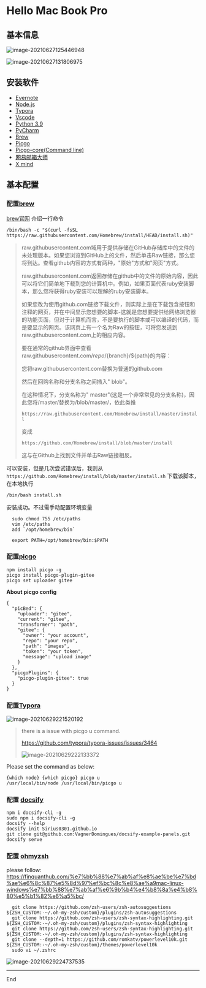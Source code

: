 # Hello Mac Book Pro

## 基本信息

<img src="https://gitee.com/sirius_wang_wf/typora/raw/master/images/image-20210627125446948.png" alt="image-20210627125446948"  />

![image-20210627131806975](https://gitee.com/sirius_wang_wf/typora/raw/master/images/image-20210627131806975.png)

## 安装软件

- [Evernote](https://www.yinxiang.com/download/)
- [Node.js](https://nodejs.org/en/download/)
- [Typora](https://typora.io/)
- [Vscode](https://code.visualstudio.com/)
- [Python 3.9](https://www.python.org/downloads/)
- [PyCharm](https://www.jetbrains.com/pycharm/download/#section=mac)
- [Brew](https://github.com/Homebrew/brew)
- [Picgo](https://picgo.github.io/PicGo-Doc/en/guide/#picgo-is-here)
- [Picgo-core(Command line)](https://picgo.github.io/PicGo-Core-Doc/zh/guide/)
- [网易邮箱大师](https://mail.163.com/dashi/)
- [X mind](https://www.xmind.net/)

## 基本配置

### 配置[brew](https://brew.sh)

[brew官网](https://brew.sh) 介绍一行命令

```shell
/bin/bash -c "$(curl -fsSL https://raw.githubusercontent.com/Homebrew/install/HEAD/install.sh)"
```

> raw.githubusercontent.com域用于提供存储在GitHub存储库中的文件的未处理版本。如果您浏览到GitHub上的文件，然后单击Raw链接，那么您将到达。查看github内容的方式有两种，"原始"方式和"网页"方式。
>
> raw.githubusercontent.com返回存储在github中的文件的原始内容，因此可以将它们简单地下载到您的计算机中。例如，如果页面代表ruby安装脚本，那么您将获得ruby安装可以理解的ruby安装脚本。
>
> 如果您改为使用github.com链接下载文件，则实际上是在下载包含按钮和注释的网页，并在中间显示您想要的脚本-这就是您想要提供给网络浏览器的功能页面，但对于计算机而言，不是要执行的脚本或可以编译的代码，而是要显示的网页。该网页上有一个名为Raw的按钮，可将您发送到raw.githubusercontent.com上的相应内容。
>
> 要在通常的github界面中查看raw.githubusercontent.com/${repo}/${branch}/${path}的内容：
>
> 您将raw.githubusercontent.com替换为普通的github.com
>
> 然后在回购名称和分支名称之间插入" blob"。
>
> 在这种情况下，分支名称为" master"(这是一个非常常见的分支名称)，因此您将/master/替换为/blob/master/，依此类推
>
> `https://raw.githubusercontent.com/Homebrew/install/master/install`
>
> 变成
>
> `https://github.com/Homebrew/install/blob/master/install`
>
> 这与在Github上找到文件并单击Raw链接相反。

可以安装，但是几次尝试错误后，我则从`https://github.com/Homebrew/install/blob/master/install.sh` 下载该脚本，在本地执行

```shell
/bin/bash install.sh
```

安装成功。不过需手动配置环境变量

```shell
  sudo chmod 755 /etc/paths
  vim /etc/paths
  add `/opt/homebrew/bin`
  
  export PATH=/opt/homebrew/bin:$PATH
```

### 配置[picgo](https://picgo.github.io/PicGo-Core-Doc/zh/guide/commands.html#use)

```shell
npm install picgo -g
picgo install picgo-plugin-gitee
picgo set uploader gitee
```

**About picgo config**

```shell
{
  "picBed": {
    "uploader": "gitee",
    "current": "gitee",
    "transformer": "path",
    "gitee": {
      "owner": "your account",
      "repo": "your repo",
      "path": "images",
      "token": "your token",
      "message": "upload image"
    }
  },
  "picgoPlugins": {
    "picgo-plugin-gitee": true
  }
}
```

### 配置[Typora](https://zhuanlan.zhihu.com/p/340760172)

![image-20210629221520192](https://gitee.com/sirius_wang_wf/typora/raw/master/images/image-20210629221520192.png)

> there is a issue with picgo u command. 
>
> https://github.com/typora/typora-issues/issues/3464
>
> ![image-20210629222133372](https://gitee.com/sirius_wang_wf/typora/raw/master/images/image-20210629222133372.png)

Please set the command as below: 

```shell
{which node} {which picgo} picgo u
/usr/local/bin/node /usr/local/bin/picgo u
```

### 配置 [docsify](https://docsify.js.org/#/quickstart)

```she
npm i docsify-cli -g
sudo npm i docsify-cli -g
docsify --help
docsify init Sirius0301.github.io
git clone git@github.com:VagnerDomingues/docsify-example-panels.git
docsify serve
```

### 配置 [ohmyzsh](https://github.com/ohmyzsh)

please follow: https://finquanthub.com/%e7%bb%88%e7%ab%af%e8%ae%be%e7%bd%ae%e6%8c%87%e5%8d%97%ef%bc%8c%e8%ae%a9mac-linux-windows%e7%bb%88%e7%ab%af%e6%9b%b4%e4%b8%8a%e4%b8%80%e5%b1%82%e6%a5%bc/

```shell
  git clone https://github.com/zsh-users/zsh-autosuggestions ${ZSH_CUSTOM:-~/.oh-my-zsh/custom}/plugins/zsh-autosuggestions
  git clone https://github.com/zsh-users/zsh-syntax-highlighting.git ${ZSH_CUSTOM:-~/.oh-my-zsh/custom}/plugins/zsh-syntax-highlighting
  git clone https://github.com/zsh-users/zsh-syntax-highlighting.git ${ZSH_CUSTOM:-~/.oh-my-zsh/custom}/plugins/zsh-syntax-highlighting
  git clone --depth=1 https://github.com/romkatv/powerlevel10k.git ${ZSH_CUSTOM:-~/.oh-my-zsh/custom}/themes/powerlevel10k
  sudo vi ~/.zshrc
```

![image-20210629224737535](https://gitee.com/sirius_wang_wf/typora/raw/master/images/image-20210629224737535.png)

---

End
